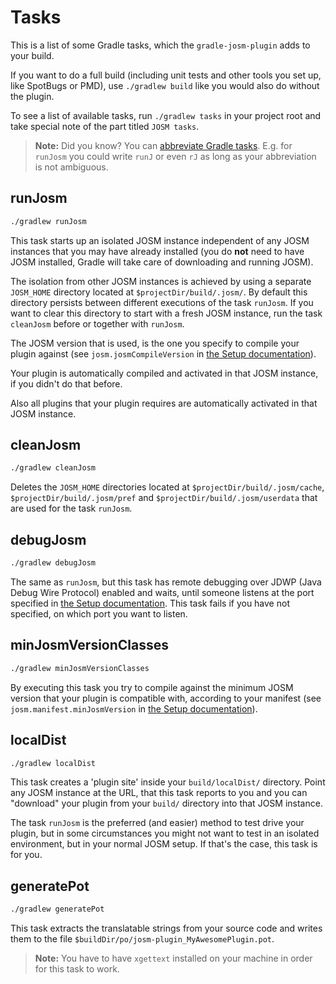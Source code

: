 # Tasks

This is a list of some Gradle tasks, which the `gradle-josm-plugin` adds to your build.

If you want to do a full build (including unit tests and other tools you set up, like SpotBugs or PMD), use `./gradlew build` like you would also do without the plugin.

To see a list of available tasks, run `./gradlew tasks` in your project root and take special note of the part titled `JOSM tasks`.

> **Note:** Did you know? You can [abbreviate Gradle tasks](https://docs.gradle.org/4.8/userguide/command_line_interface.html#_task_name_abbreviation). E.g. for `runJosm` you could write `runJ` or even `rJ` as long as your abbreviation is not ambiguous.

## runJosm
```bash
./gradlew runJosm
```
This task starts up an isolated JOSM instance independent of any JOSM instances that you may have already installed (you do **not** need to have JOSM installed, Gradle will take care of downloading and running JOSM).

The isolation from other JOSM instances is achieved by using a separate `JOSM_HOME` directory located at `$projectDir/build/.josm/`. By default this directory persists between different executions of the task `runJosm`. If you want to clear this directory to start with a fresh JOSM instance, run the task `cleanJosm` before or together with `runJosm`.

The JOSM version that is used, is the one you specify to compile your plugin against (see `josm.josmCompileVersion` in [the Setup documentation](./Setup.md)).

Your plugin is automatically compiled and activated in that JOSM instance, if you didn't do that before.

Also all plugins that your plugin requires are automatically activated in that JOSM instance.

## cleanJosm
```bash
./gradlew cleanJosm
```
Deletes the `JOSM_HOME` directories located at `$projectDir/build/.josm/cache`, `$projectDir/build/.josm/pref` and `$projectDir/build/.josm/userdata`
that are used for the task `runJosm`.

## debugJosm
```bash
./gradlew debugJosm
```
The same as `runJosm`, but this task has remote debugging over JDWP (Java Debug Wire Protocol) enabled and waits, until someone listens at the port specified in [the Setup documentation](./Setup.md).
This task fails if you have not specified, on which port you want to listen.

## minJosmVersionClasses
```bash
./gradlew minJosmVersionClasses
```
By executing this task you try to compile against the minimum JOSM version that your plugin is compatible with, according to your manifest (see `josm.manifest.minJosmVersion` in [the Setup documentation](./Setup.md)).

## localDist
```bash
./gradlew localDist
```
This task creates a 'plugin site' inside your `build/localDist/` directory. Point any JOSM instance at the URL, that this task reports to you and you can "download" your plugin from your `build/` directory into that JOSM instance.

The task `runJosm` is the preferred (and easier) method to test drive your plugin, but in some circumstances you might not want to test in an isolated environment, but in your normal JOSM setup. If that's the case, this task is for you.

## generatePot
```bash
./gradlew generatePot
```
This task extracts the translatable strings from your source code and writes them to the file `$buildDir/po/josm-plugin_MyAwesomePlugin.pot`.
> **Note:** You have to have `xgettext` installed on your machine in order for this task to work.
